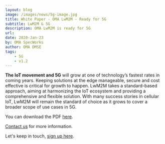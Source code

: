 ```yaml
---
layout: blog
image: /images/news/5g-image.jpg
title: White Paper - OMA LwM2M - Ready for 5G
subtitle: LwM2M & 5G
description: OMA LwM2M is ready for 5G
url: 
date: 2020-Jan-23
by: OMA SpecWorks
author: OMA DMSE
tags: 
    - 5G
    - v1.2
---
```


<b>The IoT movement and 5G</b> will grow at one of technology’s fastest rates in coming years. Keeping solutions at the edge manageable, secure and cost effective is critical for growth to happen. LwM2M takes a standard-based approach, aiming at harmonizing the IoT ecosystem and providing a comprehensive and flexible solution. With many success stories in cellular IoT, LwM2M will remain the standard of choice as it grows to cover a broader scope of use cases in 5G.
<!--more-->
You can download the PDF [here](https://omaspecworks.org/wp-content/uploads/2020/01/Whitepaper-11.12.19.pdf).

[Contact us](https://omaspecworks.org/contact-us/) for more information.

Let's keep in touch, [sign up here](https://signup.e2ma.net/signup/1886842/1798794/).


